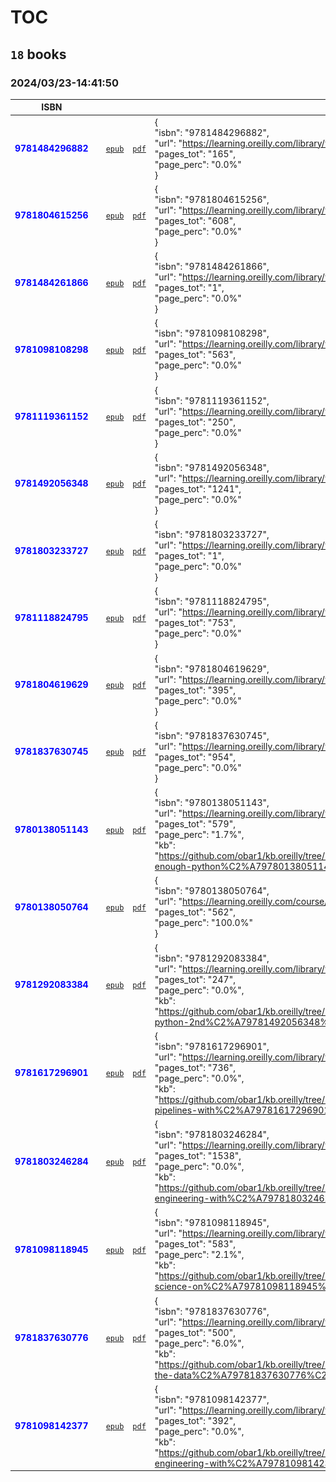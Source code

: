 
# TOC
## `18` books
### 2024/03/23-14:41:50
|  ISBN 	|   	|   	|   	|  `json-contents` 	| `status` |
|---	|---	|---	|---	|---	|---	|
<span style="color:blue">**9781484296882**</span>|![`img`](9781484296882/9781484296882.png)|[`epub`](9781484296882/9781484296882.epub)|[`pdf`](9781484296882/9781484296882.pdf)|{<br/>    "isbn": "9781484296882",<br/>    "url": "https://learning.oreilly.com/library/view/google-cloud-platform/9781484296882/",<br/>    "page_curr": "0",<br/>    "pages_tot": "165",<br/>    "page_perc": "0.0%"<br/>}|<span style="color:yellow">**WIP**</span>
<span style="color:blue">**9781804615256**</span>|![`img`](9781804615256/9781804615256.png)|[`epub`](9781804615256/9781804615256.epub)|[`pdf`](9781804615256/9781804615256.pdf)|{<br/>    "isbn": "9781804615256",<br/>    "url": "https://learning.oreilly.com/library/view/building-etl-pipelines/9781804615256/",<br/>    "page_curr": "0",<br/>    "pages_tot": "608",<br/>    "page_perc": "0.0%"<br/>}|<span style="color:yellow">**WIP**</span>
<span style="color:blue">**9781484261866**</span>|![`img`](9781484261866/9781484261866.png)|[`epub`](9781484261866/9781484261866.epub)|[`pdf`](9781484261866/9781484261866.pdf)|{<br/>    "isbn": "9781484261866",<br/>    "url": "https://learning.oreilly.com/library/view/bigquery-for-data/9781484261866/",<br/>    "page_curr": "0",<br/>    "pages_tot": "1",<br/>    "page_perc": "0.0%"<br/>}|<span style="color:yellow">**WIP**</span>
<span style="color:blue">**9781098108298**</span>|![`img`](9781098108298/9781098108298.png)|[`epub`](9781098108298/9781098108298.epub)|[`pdf`](9781098108298/9781098108298.pdf)|{<br/>    "isbn": "9781098108298",<br/>    "url": "https://learning.oreilly.com/library/view/fundamentals-of-data/9781098108298/",<br/>    "page_curr": "0",<br/>    "pages_tot": "563",<br/>    "page_perc": "0.0%"<br/>}|<span style="color:yellow">**WIP**</span>
<span style="color:blue">**9781119361152**</span>|![`img`](9781119361152/9781119361152.png)|[`epub`](9781119361152/9781119361152.epub)|[`pdf`](9781119361152/9781119361152.pdf)|{<br/>    "isbn": "9781119361152",<br/>    "url": "https://learning.oreilly.com/library/view/do-big-things/9781119361152/",<br/>    "page_curr": "0",<br/>    "pages_tot": "250",<br/>    "page_perc": "0.0%"<br/>}|<span style="color:yellow">**WIP**</span>
<span style="color:blue">**9781492056348**</span>|![`img`](9781492056348/9781492056348.png)|[`epub`](9781492056348/9781492056348.epub)|[`pdf`](9781492056348/9781492056348.pdf)|{<br/>    "isbn": "9781492056348",<br/>    "url": "https://learning.oreilly.com/library/view/fluent-python-2nd/9781492056348/",<br/>    "page_curr": "0",<br/>    "pages_tot": "1241",<br/>    "page_perc": "0.0%"<br/>}|<span style="color:yellow">**WIP**</span>
<span style="color:blue">**9781803233727**</span>|![`img`](9781803233727/9781803233727.png)|[`epub`](9781803233727/9781803233727.epub)|[`pdf`](9781803233727/9781803233727.pdf)|{<br/>    "isbn": "9781803233727",<br/>    "url": "https://learning.oreilly.com/library/view/journey-to-become/9781803233727/",<br/>    "page_curr": "0",<br/>    "pages_tot": "1",<br/>    "page_perc": "0.0%"<br/>}|<span style="color:yellow">**WIP**</span>
<span style="color:blue">**9781118824795**</span>|![`img`](9781118824795/9781118824795.png)|[`epub`](9781118824795/9781118824795.epub)|[`pdf`](9781118824795/9781118824795.pdf)|{<br/>    "isbn": "9781118824795",<br/>    "url": "https://learning.oreilly.com/library/view/google-bigquery-analytics/9781118824795",<br/>    "page_curr": "0",<br/>    "pages_tot": "753",<br/>    "page_perc": "0.0%"<br/>}|<span style="color:yellow">**WIP**</span>
<span style="color:blue">**9781804619629**</span>|![`img`](9781804619629/9781804619629.png)|[`epub`](9781804619629/9781804619629.epub)|[`pdf`](9781804619629/9781804619629.pdf)|{<br/>    "isbn": "9781804619629",<br/>    "url": "https://learning.oreilly.com/library/view/terraform-for-google/9781804619629/",<br/>    "page_curr": "0",<br/>    "pages_tot": "395",<br/>    "page_perc": "0.0%"<br/>}|<span style="color:yellow">**WIP**</span>
<span style="color:blue">**9781837630745**</span>|![`img`](9781837630745/9781837630745.png)|[`epub`](9781837630745/9781837630745.epub)|[`pdf`](9781837630745/9781837630745.pdf)|{<br/>    "isbn": "9781837630745",<br/>    "url": "https://learning.oreilly.com/library/view/-/9781837630745/",<br/>    "page_curr": "0",<br/>    "pages_tot": "954",<br/>    "page_perc": "0.0%"<br/>}|<span style="color:yellow">**WIP**</span>
<span style="color:blue">**9780138051143**</span>|![`img`](9780138051143/9780138051143.png)|[`epub`](9780138051143/9780138051143.epub)|[`pdf`](9780138051143/9780138051143.pdf)|{<br/>    "isbn": "9780138051143",<br/>    "url": "https://learning.oreilly.com/library/view/learn-enough-python/9780138051143",<br/>    "page_curr": "10",<br/>    "pages_tot": "579",<br/>    "page_perc": "1.7%",<br/>    "kb": "https://github.com/obar1/kb.oreilly/tree/main/https%C2%A7%C2%A7%C2%A7learning.oreilly.com%C2%A7library%C2%A7view%C2%A7learn-enough-python%C2%A79780138051143%C2%A7"<br/>}|<span style="color:yellow">**WIP**</span>
<span style="color:blue">**9780138050764**</span>|![`img`](9780138050764/9780138050764.png)|[`epub`](9780138050764/9780138050764.epub)|[`pdf`](9780138050764/9780138050764.pdf)|{<br/>    "isbn": "9780138050764",<br/>    "url": "https://learning.oreilly.com/course/learn-enough-python/9780138050764/",<br/>    "page_curr": "562",<br/>    "pages_tot": "562",<br/>    "page_perc": "100.0%"<br/>}|<span style="color:green">**DONE**</span>
<span style="color:blue">**9781292083384**</span>|![`img`](9781292083384/9781292083384.png)|[`epub`](9781292083384/9781292083384.epub)|[`pdf`](9781292083384/9781292083384.pdf)|{<br/>    "isbn": "9781292083384",<br/>    "url": "https://learning.oreilly.com/library/view/increase-your-self/9781292083384/",<br/>    "page_curr": "0",<br/>    "pages_tot": "247",<br/>    "page_perc": "0.0%",<br/>    "kb": "https://github.com/obar1/kb.oreilly/tree/main/https%C2%A7%C2%A7%C2%A7learning.oreilly.com%C2%A7library%C2%A7view%C2%A7fluent-python-2nd%C2%A79781492056348%C2%A7"<br/>}|<span style="color:yellow">**WIP**</span>
<span style="color:blue">**9781617296901**</span>|![`img`](9781617296901/9781617296901.png)|[`epub`](9781617296901/9781617296901.epub)|[`pdf`](9781617296901/9781617296901.pdf)|{<br/>    "isbn": "9781617296901",<br/>    "url": "https://learning.oreilly.com/library/view/data-pipelines-with/9781617296901/",<br/>    "page_curr": "0",<br/>    "pages_tot": "736",<br/>    "page_perc": "0.0%",<br/>    "kb": "https://github.com/obar1/kb.oreilly/tree/main/https%C2%A7%C2%A7%C2%A7learning.oreilly.com%C2%A7library%C2%A7view%C2%A7data-pipelines-with%C2%A79781617296901%C2%A7"<br/>}|<span style="color:yellow">**WIP**</span>
<span style="color:blue">**9781803246284**</span>|![`img`](9781803246284/9781803246284.png)|[`epub`](9781803246284/9781803246284.epub)|[`pdf`](9781803246284/9781803246284.pdf)|{<br/>    "isbn": "9781803246284",<br/>    "url": "https://learning.oreilly.com/library/view/-/9781803246284/",<br/>    "page_curr": "0",<br/>    "pages_tot": "1538",<br/>    "page_perc": "0.0%",<br/>    "kb": "https://github.com/obar1/kb.oreilly/tree/main/https%C2%A7%C2%A7%C2%A7learning.oreilly.com%C2%A7library%C2%A7view%C2%A7data-engineering-with%C2%A79781803246284%C2%A7"<br/>}|<span style="color:yellow">**WIP**</span>
<span style="color:blue">**9781098118945**</span>|![`img`](9781098118945/9781098118945.png)|[`epub`](9781098118945/9781098118945.epub)|[`pdf`](9781098118945/9781098118945.pdf)|{<br/>    "isbn": "9781098118945",<br/>    "url": "https://learning.oreilly.com/library/view/data-science-on/9781098118945/",<br/>    "page_curr": "12",<br/>    "pages_tot": "583",<br/>    "page_perc": "2.1%",<br/>    "kb": "https://github.com/obar1/kb.oreilly/tree/main/https%C2%A7%C2%A7%C2%A7learning.oreilly.com%C2%A7library%C2%A7view%C2%A7data-science-on%C2%A79781098118945%C2%A7"<br/>}|<span style="color:yellow">**WIP**</span>
<span style="color:blue">**9781837630776**</span>|![`img`](9781837630776/9781837630776.png)|[`epub`](9781837630776/9781837630776.epub)|[`pdf`](9781837630776/9781837630776.pdf)|{<br/>    "isbn": "9781837630776",<br/>    "url": "https://learning.oreilly.com/library/view/-/9781837630776/",<br/>    "page_curr": "30",<br/>    "pages_tot": "500",<br/>    "page_perc": "6.0%",<br/>    "kb": "https://github.com/obar1/kb.oreilly/tree/main/https%C2%A7%C2%A7%C2%A7learning.oreilly.com%C2%A7library%C2%A7view%C2%A7cracking-the-data%C2%A79781837630776%C2%A7"<br/>}|<span style="color:yellow">**WIP**</span>
<span style="color:blue">**9781098142377**</span>|![`img`](9781098142377/9781098142377.png)|[`epub`](9781098142377/9781098142377.epub)|[`pdf`](9781098142377/9781098142377.pdf)|{<br/>    "isbn": "9781098142377",<br/>    "url": "https://learning.oreilly.com/library/view/analytics-engineering-with/9781098142377",<br/>    "page_curr": "0",<br/>    "pages_tot": "392",<br/>    "page_perc": "0.0%",<br/>    "kb": "https://github.com/obar1/kb.oreilly/tree/main/https%C2%A7%C2%A7%C2%A7learning.oreilly.com%C2%A7library%C2%A7view%C2%A7analytics-engineering-with%C2%A79781098142377%C2%A7"<br/>}|<span style="color:yellow">**WIP**</span>
        
